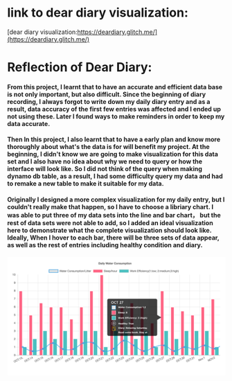 # link to dear diary visualization:  
[dear diary visualization:https://deardiary.glitch.me/](https://deardiary.glitch.me/)

# Reflection of Dear Diary:  
#### From this project, I learnt that to have an accurate and efficient data base is not only important, but also difficult. Since the beginning of diary recording, I always forgot to write down my daily diary entry and as a result, data accuracy of the first few entries was affected and I ended up not using these. Later I found ways to make reminders in order to keep my data accurate. 
#### Then In this project, I also learnt that to have a early plan and know more thoroughly about what's the data is for will benefit my project. At the beginning, I didn't know we are going to make visualization for this data set and I also have no idea about why we need to query or how the interface will look like. So I did not think of the query when making dynamo db table, as a result, I had some difficulty query my data and had to remake a new table to make it suitable for my data. 
#### Originally I designed a more complex visualization for my daily entry, but I couldn't really make that happen, so I have to choose a libriary chart. I was able to put three of my data sets into the line and bar chart， but the rest of data sets were not able to add, so I added an ideal visualization here to demonstrate what the complete visualization should look like. Ideally, When I hover to each bar, there will be three sets of data appear, as well as the rest of entries including healthy condition and diary. 
![alt text](https://github.com/fishyufu/data-structures/blob/master/Final/diary%20Ideal%20outcome.png?raw=true "dear diary ")

